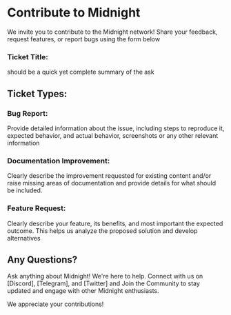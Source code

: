# Contribute to Midnight
We invite you to contribute to the Midnight network! Share your feedback, request features, or report bugs using the form below

### Ticket Title: 
should be a quick yet complete summary of the ask

## Ticket Types:

### Bug Report: 
Provide detailed information about the issue, including steps to reproduce it, expected behavior, and actual behavior, screenshots or any other relevant information

### Documentation Improvement: 
Clearly describe the improvement requested for existing content and/or raise missing areas of documentation and provide details for what should be included.

### Feature Request: 
Clearly describe your feature, its benefits, and most important the expected outcome. This helps us analyze the proposed solution and develop alternatives

## Any Questions? 
Ask anything about Midnight! We're here to help. Connect with us on [Discord], [Telegram], and [Twitter] and Join the Community to stay updated and engage with other Midnight enthusiasts.

We appreciate your contributions!